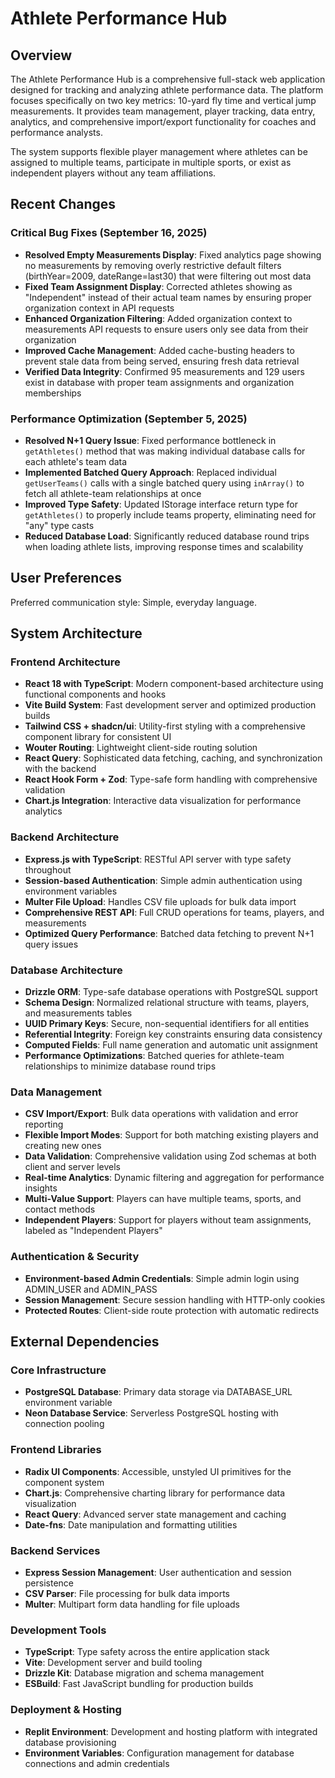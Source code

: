 # Athlete Performance Hub

## Overview

The Athlete Performance Hub is a comprehensive full-stack web application designed for tracking and analyzing athlete performance data. The platform focuses specifically on two key metrics: 10-yard fly time and vertical jump measurements. It provides team management, player tracking, data entry, analytics, and comprehensive import/export functionality for coaches and performance analysts.

The system supports flexible player management where athletes can be assigned to multiple teams, participate in multiple sports, or exist as independent players without any team affiliations.

## Recent Changes

### Critical Bug Fixes (September 16, 2025)
- **Resolved Empty Measurements Display**: Fixed analytics page showing no measurements by removing overly restrictive default filters (birthYear=2009, dateRange=last30) that were filtering out most data
- **Fixed Team Assignment Display**: Corrected athletes showing as "Independent" instead of their actual team names by ensuring proper organization context in API requests
- **Enhanced Organization Filtering**: Added organization context to measurements API requests to ensure users only see data from their organization
- **Improved Cache Management**: Added cache-busting headers to prevent stale data from being served, ensuring fresh data retrieval
- **Verified Data Integrity**: Confirmed 95 measurements and 129 users exist in database with proper team assignments and organization memberships

### Performance Optimization (September 5, 2025)
- **Resolved N+1 Query Issue**: Fixed performance bottleneck in `getAthletes()` method that was making individual database calls for each athlete's team data
- **Implemented Batched Query Approach**: Replaced individual `getUserTeams()` calls with a single batched query using `inArray()` to fetch all athlete-team relationships at once
- **Improved Type Safety**: Updated IStorage interface return type for `getAthletes()` to properly include teams property, eliminating need for "any" type casts
- **Reduced Database Load**: Significantly reduced database round trips when loading athlete lists, improving response times and scalability

## User Preferences

Preferred communication style: Simple, everyday language.

## System Architecture

### Frontend Architecture
- **React 18 with TypeScript**: Modern component-based architecture using functional components and hooks
- **Vite Build System**: Fast development server and optimized production builds
- **Tailwind CSS + shadcn/ui**: Utility-first styling with a comprehensive component library for consistent UI
- **Wouter Routing**: Lightweight client-side routing solution
- **React Query**: Sophisticated data fetching, caching, and synchronization with the backend
- **React Hook Form + Zod**: Type-safe form handling with comprehensive validation
- **Chart.js Integration**: Interactive data visualization for performance analytics

### Backend Architecture
- **Express.js with TypeScript**: RESTful API server with type safety throughout
- **Session-based Authentication**: Simple admin authentication using environment variables
- **Multer File Upload**: Handles CSV file uploads for bulk data import
- **Comprehensive REST API**: Full CRUD operations for teams, players, and measurements
- **Optimized Query Performance**: Batched data fetching to prevent N+1 query issues

### Database Architecture
- **Drizzle ORM**: Type-safe database operations with PostgreSQL support
- **Schema Design**: Normalized relational structure with teams, players, and measurements tables
- **UUID Primary Keys**: Secure, non-sequential identifiers for all entities
- **Referential Integrity**: Foreign key constraints ensuring data consistency
- **Computed Fields**: Full name generation and automatic unit assignment
- **Performance Optimizations**: Batched queries for athlete-team relationships to minimize database round trips

### Data Management
- **CSV Import/Export**: Bulk data operations with validation and error reporting
- **Flexible Import Modes**: Support for both matching existing players and creating new ones
- **Data Validation**: Comprehensive validation using Zod schemas at both client and server levels
- **Real-time Analytics**: Dynamic filtering and aggregation for performance insights
- **Multi-Value Support**: Players can have multiple teams, sports, and contact methods
- **Independent Players**: Support for players without team assignments, labeled as "Independent Players"

### Authentication & Security
- **Environment-based Admin Credentials**: Simple admin login using ADMIN_USER and ADMIN_PASS
- **Session Management**: Secure session handling with HTTP-only cookies
- **Protected Routes**: Client-side route protection with automatic redirects

## External Dependencies

### Core Infrastructure
- **PostgreSQL Database**: Primary data storage via DATABASE_URL environment variable
- **Neon Database Service**: Serverless PostgreSQL hosting with connection pooling

### Frontend Libraries
- **Radix UI Components**: Accessible, unstyled UI primitives for the component system
- **Chart.js**: Comprehensive charting library for performance data visualization
- **React Query**: Advanced server state management and caching
- **Date-fns**: Date manipulation and formatting utilities

### Backend Services
- **Express Session Management**: User authentication and session persistence
- **CSV Parser**: File processing for bulk data imports
- **Multer**: Multipart form data handling for file uploads

### Development Tools
- **TypeScript**: Type safety across the entire application stack
- **Vite**: Development server and build tooling
- **Drizzle Kit**: Database migration and schema management
- **ESBuild**: Fast JavaScript bundling for production builds

### Deployment & Hosting
- **Replit Environment**: Development and hosting platform with integrated database provisioning
- **Environment Variables**: Configuration management for database connections and admin credentials